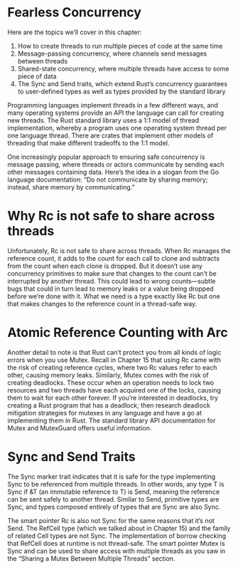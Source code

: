 # Fearless Concurrency

Here are the topics we’ll cover in this chapter:

1. How to create threads to run multiple pieces of code at the same time
1. Message-passing concurrency, where channels send messages between threads
1. Shared-state concurrency, where multiple threads have access to some piece of data
1. The Sync and Send traits, which extend Rust’s concurrency guarantees to user-defined types as well as types provided by the standard library

Programming languages implement threads in a few different ways, and many operating systems provide an API the language can call for creating new threads. The Rust standard library uses a 1:1 model of thread implementation, whereby a program uses one operating system thread per one language thread. There are crates that implement other models of threading that make different tradeoffs to the 1:1 model.

One increasingly popular approach to ensuring safe concurrency is message passing, where threads or actors communicate by sending each other messages containing data. Here’s the idea in a slogan from the Go language documentation: “Do not communicate by sharing memory; instead, share memory by communicating.”

# Why Rc<T> is not safe to share across threads

Unfortunately, Rc<T> is not safe to share across threads. When Rc<T> manages the reference count, it adds to the count for each call to clone and subtracts from the count when each clone is dropped. But it doesn’t use any concurrency primitives to make sure that changes to the count can’t be interrupted by another thread. This could lead to wrong counts—subtle bugs that could in turn lead to memory leaks or a value being dropped before we’re done with it. What we need is a type exactly like Rc<T> but one that makes changes to the reference count in a thread-safe way.

# Atomic Reference Counting with Arc<T>

Another detail to note is that Rust can’t protect you from all kinds of logic errors when you use Mutex<T>. Recall in Chapter 15 that using Rc<T> came with the risk of creating reference cycles, where two Rc<T> values refer to each other, causing memory leaks. Similarly, Mutex<T> comes with the risk of creating deadlocks. These occur when an operation needs to lock two resources and two threads have each acquired one of the locks, causing them to wait for each other forever. If you’re interested in deadlocks, try creating a Rust program that has a deadlock; then research deadlock mitigation strategies for mutexes in any language and have a go at implementing them in Rust. The standard library API documentation for Mutex<T> and MutexGuard offers useful information.

# Sync and Send Traits

The Sync marker trait indicates that it is safe for the type implementing Sync to be referenced from multiple threads. In other words, any type T is Sync if &T (an immutable reference to T) is Send, meaning the reference can be sent safely to another thread. Similar to Send, primitive types are Sync, and types composed entirely of types that are Sync are also Sync.

The smart pointer Rc<T> is also not Sync for the same reasons that it’s not Send. The RefCell<T> type (which we talked about in Chapter 15) and the family of related Cell<T> types are not Sync. The implementation of borrow checking that RefCell<T> does at runtime is not thread-safe. The smart pointer Mutex<T> is Sync and can be used to share access with multiple threads as you saw in the “Sharing a Mutex<T> Between Multiple Threads” section.
